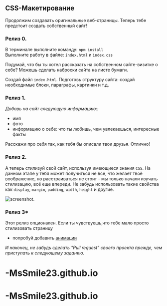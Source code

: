 ## CSS-Макетирование

Продолжим создавать оригинальные веб-страницы. Теперь тебе предстоит создать собственный сайт!

### Релиз 0.

В терминале выполните команду: `npm install`  
Выполните работу в файле: `index.html` и `index.css`

Подумай, что бы ты хотел рассказать на собственном сайте-визитке о себе? Можешь сделать наброски сайта на листе бумаги.

Создай файл `index.html`. Подготовь структуру сайта: создай необходимые блоки, параграфы, картинки и т.д.

### Релиз 1.

_Добавь на сайт следующую информацию::_

- имя
- фото
- информацию о себе: что ты любишь, чем увлекаешься, интересные факты

Расскажи про себя так, как тебя бы описали твои друзья. Отлично!

### Релиз 2.

А теперь стилизуй свой сайт, используя имеющиеся знания `CSS`.
На данном этапе у тебя может получиться не все, что желает твоё воображение, но расстраиваться не стоит - мы только начали изучать стилизацию, всё еще впереди.
Не забудь использовать такие свойства как `display`, `margin`, `padding`, `width`, `height` и другие.

![screenshot](readme-asset/example.gif).

### Релиз 3\*

Этот релиз опционален.
Если ты чувствуешь,что тебе мало просто стилизовать страницу

- попробуй добавить [анимации](https://www.w3schools.com/css/css3_animations.asp)

_И наконец, не забудь сделать "Pull request" своего проекта прежде, чем приступать к следующему заданию._

# -MsSmile23.github.io

# -MsSmile23.github.io
